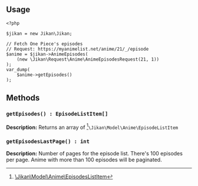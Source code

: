 ## Usage
```
<?php

$jikan = new Jikan\Jikan;

// Fetch One Piece's episodes
// Request: https://myanimelist.net/anime/21/_/episode
$anime = $jikan->AnimeEpisodes(
    (new \Jikan\Request\Anime\AnimeEpisodesRequest(21, 1))
);
var_dump(
    $anime->getEpisodes()
);
```

## Methods
### `getEpisodes() : EpisodeListItem[]`
**Description:** Returns an array of [^1]`\Jikan\Model\Anime\EpisodeListItem`


### `getEpisodesLastPage() : int`
**Description:** Number of pages for the episode list. There's 100 episodes per page. Anime with more than 100 episodes will be paginated.


[^1]: [\Jikan\Model\Anime\EpisodesListItem](/objects/model/anime/episode-list-item)